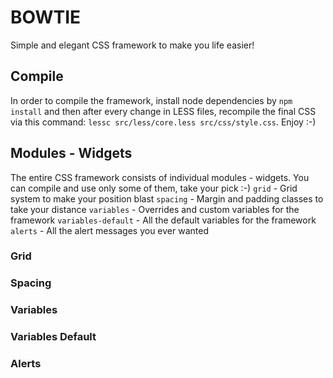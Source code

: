 # BOWTIE
Simple and elegant CSS framework to make you life easier!

## Compile
In order to compile the framework, install node dependencies by `npm install` and then after every change in LESS files, recompile the final CSS via this command: `lessc src/less/core.less src/css/style.css`. Enjoy :-)

## Modules - Widgets
The entire CSS framework consists of individual modules - widgets. You can compile and use only some of them, take your pick :-)
    `grid` - Grid system to make your position blast
    `spacing` - Margin and padding classes to take your distance
    `variables` - Overrides and custom variables for the framework
    `variables-default` - All the default variables for the framework
    `alerts` - All the alert messages you ever wanted

### Grid

### Spacing

### Variables

### Variables Default

### Alerts
